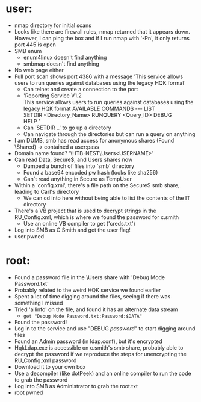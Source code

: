 # user:
  - nmap directory for initial scans
  - Looks like there are firewall rules, nmap returned that it appears down. However, I can ping the box and if I run nmap with '-Pn', it only returns port 445 is open
  - SMB enum
    - enum4linux doesn't find anything
    - smbmap doesn't find anything
  - No web page either
  - Full port scan shows port 4386 with a message 'This service allows users to run queries against databases using the legacy HQK format'
    - Can telnet and create a connection to the port
    - 'Reporting Service V1.2                                                                                         
       This service allows users to run queries against databases using the legacy HQK format
       AVAILABLE COMMANDS ---
       LIST                                           
       SETDIR <Directory_Name>
       RUNQUERY <Query_ID> 
       DEBUG <Password>   
       HELP <Command>'
    - Can 'SETDIR ..' to go up a directory
    - Can navigate through the directories but can run a query on anything
  - I am DUMB, smb has read access for anonymous shares (Found \\Shared) -> contained a user:pass
  - Domain name found? '\\HTB-NEST\Users\<USERNAME>'
  - Can read Data, Secure$, and Users shares now
    - Dumped a bunch of files into 'smb' directory
    - Found a base64 encoded pw hash (looks like sha256)
    - Can't read anything in Secure as TempUser
  - Within a 'config.xml', there's a file path on the Secure$ smb share, leading to Carl's directory
    - We can cd into here without being able to list the contents of the IT directory
  - There's a VB project that is used to decrypt strings in the RU_Config.xml, which is where we found the password for c.smith
    - Use an online VB compiler to get ('creds.txt')
  - Log into SMB as C.Smith and get the user flag!
  - user pwned

# root:
  - Found a password file in the \Users share with 'Debug Mode Password.txt'
  - Probably related to the weird HQK service we found earlier
  - Spent a lot of time digging around the files, seeing if there was something I missed
  - Tried 'allinfo' on the file, and found it has an alternate data stream
    - ```get "Debug Mode Password.txt:Password:$DATA"```
  - Found the password!
  - Log in to the service and use "DEBUG *password*" to start digging around files
  - Found an Admin password (in ldap.conf), but it's encrypted
  - HqkLdap.exe is accessible on c.smith's smb share, probably able to decrypt the password if we reproduce the steps for unencrypting the RU_Config.xml password
  - Download it to your own box
  - Use a decompiler (like dotPeek) and an online compiler to run the code to grab the password
  - Log into SMB as Administrator to grab the root.txt
  - root pwned
